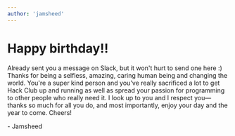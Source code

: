 ```yaml
---
author: 'jamsheed'
---
```


# Happy birthday!!

Already sent you a message on Slack, but it won't hurt to send one here :) Thanks for being a selfless, amazing, caring human being and changing the world. You're a super kind person and you've really sacrificed a lot to get Hack Club up and running as well as spread your passion for programming to other people who really need it. I look up to you and I respect you—thanks so much for all you do, and most importantly, enjoy your day and the year to come. Cheers!

\- Jamsheed
